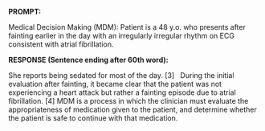**PROMPT:**

Medical Decision Making (MDM): Patient is a 48 y.o. who presents after fainting earlier in the day with an irregularly irregular rhythm on ECG consistent with atrial fibrillation. 

**RESPONSE (Sentence ending after 60th word):**

She reports being sedated for most of the day. [3]   During the initial evaluation after fainting, it became clear that the patient was not experiencing a heart attack but rather a fainting episode due to atrial fibrillation. [4] MDM is a process in which the clinician must evaluate the appropriateness of medication given to the patient, and determine whether the patient is safe to continue with that medication. 